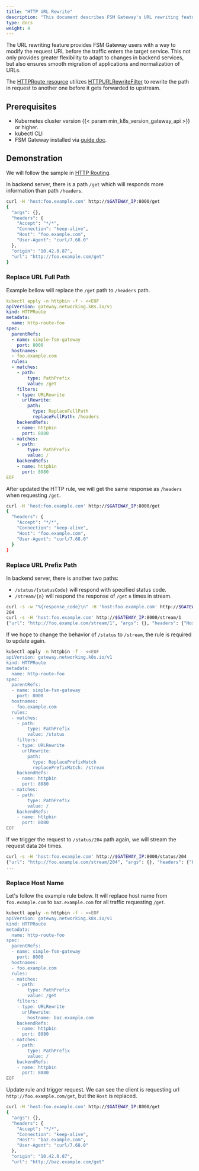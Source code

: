 ```yaml
---
title: "HTTP URL Rewrite"
description: "This document describes FSM Gateway's URL rewriting feature, allowing modification of request URLs for backend service flexibility and efficient URL normalization."
type: docs
weight: 4
---
```


The URL rewriting feature provides FSM Gateway users with a way to modify the request URL before the traffic enters the target service. This not only provides greater flexibility to adapt to changes in backend services, but also ensures smooth migration of applications and normalization of URLs.

The [HTTPRoute resource](https://gateway-api.sigs.k8s.io/api-types/httproute) utilizes [HTTPURLRewriteFilter](https://gateway-api.sigs.k8s.io/references/spec/#gateway.networking.k8s.io/v1beta1.HTTPURLRewriteFilter) to rewrite the path in request to another one before it gets forwarded to upstream.

## Prerequisites

- Kubernetes cluster version {{< param min_k8s_version_gateway_api >}} or higher.
- kubectl CLI
- FSM Gateway installed via [guide doc](/guides/traffic_management/ingress/fsm_gateway/installation).

## Demonstration

We will follow the sample in [HTTP Routing](/guides/traffic_management/ingress/fsm_gateway/http_routing/#deploy-example).

In backend server, there is a path `/get` which will responds more information than path `/headers`.

```bash
curl -H 'host:foo.example.com' http://$GATEWAY_IP:8000/get
{
  "args": {},
  "headers": {
    "Accept": "*/*",
    "Connection": "keep-alive",
    "Host": "foo.example.com",
    "User-Agent": "curl/7.68.0"
  },
  "origin": "10.42.0.87",
  "url": "http://foo.example.com/get"
}
```

### Replace URL Full Path

Example bellow will replace the `/get` path to `/headers` path.

```yaml
kubectl apply -n httpbin -f - <<EOF
apiVersion: gateway.networking.k8s.io/v1
kind: HTTPRoute
metadata:
  name: http-route-foo
spec:
  parentRefs:
  - name: simple-fsm-gateway
    port: 8000
  hostnames:
  - foo.example.com
  rules:
  - matches:
    - path:
        type: PathPrefix
        value: /get
    filters:
    - type: URLRewrite
      urlRewrite: 
        path: 
          type: ReplaceFullPath
          replaceFullPath: /headers
    backendRefs:
    - name: httpbin
      port: 8080          
  - matches:
    - path:
        type: PathPrefix
        value: /        
    backendRefs:
    - name: httpbin
      port: 8080
EOF
```

After updated the HTTP rule, we will get the same response as `/headers` when requesting `/get`.

```bash
curl -H 'host:foo.example.com' http://$GATEWAY_IP:8000/get
{
  "headers": {
    "Accept": "*/*",
    "Connection": "keep-alive",
    "Host": "foo.example.com",
    "User-Agent": "curl/7.68.0"
  }
}
```

### Replace URL Prefix Path

In backend server, there is another two paths:
- `/status/{statusCode}` will respond with specified status code.
- `/stream/{n}` will respond the response of `/get` `n` times in stream.

```bash
curl -s -w "%{response_code}\n" -H 'host:foo.example.com' http://$GATEWAY_IP:8000/status/204
204
curl -s -H 'host:foo.example.com' http://$GATEWAY_IP:8000/stream/1
{"url": "http://foo.example.com/stream/1", "args": {}, "headers": {"Host": "foo.example.com", "User-Agent": "curl/7.68.0", "Accept": "*/*", "Connection": "keep-alive"}, "origin": "10.42.0.161", "id": 0}
```

If we hope to change the behavior of `/status` to `/stream`, the rule is required to update again.

```bash
kubectl apply -n httpbin -f - <<EOF
apiVersion: gateway.networking.k8s.io/v1
kind: HTTPRoute
metadata:
  name: http-route-foo
spec:
  parentRefs:
  - name: simple-fsm-gateway
    port: 8000
  hostnames:
  - foo.example.com
  rules:
  - matches:
    - path:
        type: PathPrefix
        value: /status    
    filters:
    - type: URLRewrite
      urlRewrite: 
        path: 
          type: ReplacePrefixMatch
          replacePrefixMatch: /stream
    backendRefs:
    - name: httpbin
      port: 8080          
  - matches:
    - path:
        type: PathPrefix
        value: /        
    backendRefs:
    - name: httpbin
      port: 8080
EOF
```

If we trigger the request to `/status/204` path again, we will stream the request data `204` times.

```bash
curl -s -H 'host:foo.example.com' http://$GATEWAY_IP:8000/status/204
{"url": "http://foo.example.com/stream/204", "args": {}, "headers": {"Host": "foo.example.com", "User-Agent": "curl/7.68.0", "Accept": "*/*", "Connection": "keep-alive"}, "origin": "10.42.0.161", "id": 99}
...
```

### Replace Host Name

Let's follow the example rule below. It will replace host name from `foo.example.com` to `baz.example.com` for all traffic requesting `/get`.

```bash
kubectl apply -n httpbin -f - <<EOF
apiVersion: gateway.networking.k8s.io/v1
kind: HTTPRoute
metadata:
  name: http-route-foo
spec:
  parentRefs:
  - name: simple-fsm-gateway
    port: 8000
  hostnames:
  - foo.example.com
  rules:
  - matches:
    - path:
        type: PathPrefix
        value: /get
    filters:
    - type: URLRewrite
      urlRewrite: 
        hostname: baz.example.com
    backendRefs:
    - name: httpbin
      port: 8080          
  - matches:
    - path:
        type: PathPrefix
        value: /        
    backendRefs:
    - name: httpbin
      port: 8080
EOF
```

Update rule and trigger request. We can see the client is requesting url `http://foo.example.com/get`, but the `Host` is replaced.

```bash
curl -H 'host:foo.example.com' http://$GATEWAY_IP:8000/get
{
  "args": {},
  "headers": {
    "Accept": "*/*",
    "Connection": "keep-alive",
    "Host": "baz.example.com",
    "User-Agent": "curl/7.68.0"
  },
  "origin": "10.42.0.87",
  "url": "http://baz.example.com/get"
```